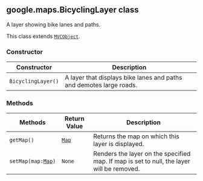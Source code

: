 <h2 id="BicyclingLayer">
google.maps.BicyclingLayer
class
</h2><p>A layer showing bike lanes and paths.</p><p>This class extends
<code><a href="#MVCObject">MVCObject</a></code>.
</p><h3>Constructor</h3><table summary="class BicyclingLayer - Constructor" width="100%">
<thead>
<tr><th>Constructor</th>
<th>Description</th>
</tr></thead>
<tbody>
<tr>
<td><code>BicyclingLayer()</code></td>
<td>A layer that displays bike lanes and paths and demotes large roads.</td>
</tr>
</tbody>
</table><h3>Methods</h3><table summary="class BicyclingLayer - Methods" width="100%">
<thead>
<tr><th>Methods</th>
<th>Return Value</th>
<th>Description</th>
</tr></thead>
<tbody>
<tr>
<td><code>getMap()</code></td>
<td><code><a href="#Map">Map</a></code></td>
<td>Returns the map on which this layer is displayed.</td>
</tr>
<tr>
<td><code>setMap(map:<a href="#Map">Map</a>)</code></td>
<td><code>None</code></td>
<td>Renders the layer on the specified map. If map is set to null, the layer will be removed.</td>
</tr>
</tbody>
</table>